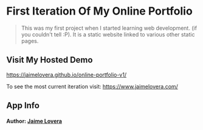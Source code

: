 # First Iteration Of My Online Portfolio

> This was my first project when I started learning web development. (if you couldn't tell :P). It is a static website linked to various other static pages.

## Visit My Hosted Demo
https://jaimelovera.github.io/online-portfolio-v1/

To see the most current iteration visit:
https://www.jaimelovera.com/

## App Info

#### Author: [Jaime Lovera](https://www.jaimelovera.com/)